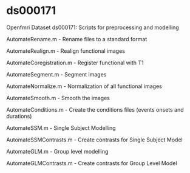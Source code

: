 # ds000171
Openfmri Dataset ds000171: Scripts for preprocessing and modelling

AutomateRename.m - Rename files to a standard format

AutomateRealign.m - Realign functional images

AutomateCoregistration.m - Register functional with T1

AutomateSegment.m - Segment images

AutomateNormalize.m - Normalization of all functional images

AutomateSmooth.m - Smooth the images

AutomateConditions.m - Create the conditions files (events onsets and durations)

AutomateSSM.m - Single Subject Modelling

AutomateSSMContrasts.m - Create contrasts for Single Subject Model

AutomateGLM.m - Group level modelling

AutomateGLMContrasts.m - Create contrasts for Group Level Model

